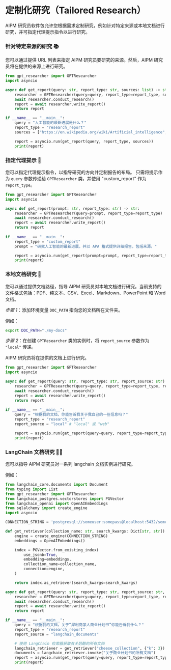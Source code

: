 # 定制化研究（Tailored Research）
AIPM 研究员软件包允许您根据需求定制研究，例如针对特定来源或本地文档进行研究，并可指定代理提示指令以进行研究。

### 针对特定来源的研究 📚

您可以通过提供 URL 列表来指定 AIPM 研究员要研究的来源。然后，AIPM 研究员将在提供的来源上进行研究。

```python
from gpt_researcher import GPTResearcher
import asyncio

async def get_report(query: str, report_type: str, sources: list) -> str:
    researcher = GPTResearcher(query=query, report_type=report_type, source_urls=sources)
    await researcher.conduct_research()
    report = await researcher.write_report()
    return report

if __name__ == "__main__":
    query = "人工智能的最新进展是什么？"
    report_type = "research_report"
    sources = ["https://en.wikipedia.org/wiki/Artificial_intelligence", "https://www.ibm.com/watson/ai"]

    report = asyncio.run(get_report(query, report_type, sources))
    print(report)
```

### 指定代理提示 📝

您可以指定代理提示指令，以指导研究的方向并定制报告的布局。
只需将提示作为 `query` 参数传递给 `GPTResearcher` 类，并使用 "custom_report" 作为 `report_type`。

```python
from gpt_researcher import GPTResearcher
import asyncio

async def get_report(prompt: str, report_type: str) -> str:
    researcher = GPTResearcher(query=prompt, report_type=report_type)
    await researcher.conduct_research()
    report = await researcher.write_report()
    return report
    
if __name__ == "__main__":
    report_type = "custom_report"
    prompt = "研究人工智能的最新进展，并以 APA 格式提供详细报告，包括来源。"

    report = asyncio.run(get_report(prompt=prompt, report_type=report_type))
    print(report)
```

### 本地文档研究 📄
您可以通过提供文档路径，指导 AIPM 研究员对本地文档进行研究。当前支持的文件格式包括：PDF、纯文本、CSV、Excel、Markdown、PowerPoint 和 Word 文档。

*步骤 1*：添加环境变量 `DOC_PATH` 指向您的文档所在文件夹。

例如：

```bash
export DOC_PATH="./my-docs"
```

*步骤 2*：在创建 `GPTResearcher` 类的实例时，将 `report_source` 参数作为 `"local"` 传递。

AIPM 研究员将在提供的文档上进行研究。

```python
from gpt_researcher import GPTResearcher
import asyncio

async def get_report(query: str, report_type: str, report_source: str) -> str:
    researcher = GPTResearcher(query=query, report_type=report_type, report_source=report_source)
    await researcher.conduct_research()
    report = await researcher.write_report()
    return report
    
if __name__ == "__main__":
    query = "根据我的文档，你能告诉我关于我自己的一些信息吗？"
    report_type = "research_report"
    report_source = "local" # "local" 或 "web"

    report = asyncio.run(get_report(query=query, report_type=report_type, report_source=report_source))
    print(report)
```

### LangChain 文档研究 🦜️🔗
您可以指导 AIPM 研究员对一系列 langchain 文档实例进行研究。

例如：

```python
from langchain_core.documents import Document
from typing import List
from gpt_researcher import GPTResearcher
from langchain_postgres.vectorstores import PGVector
from langchain_openai import OpenAIEmbeddings
from sqlalchemy import create_engine
import asyncio

CONNECTION_STRING = 'postgresql://someuser:somepass@localhost:5432/somedatabase'

def get_retriever(collection_name: str, search_kwargs: Dict[str, str]):
    engine = create_engine(CONNECTION_STRING)
    embeddings = OpenAIEmbeddings()

    index = PGVector.from_existing_index(
        use_jsonb=True,
        embedding=embeddings,
        collection_name=collection_name,
        connection=engine,
    )

    return index.as_retriever(search_kwargs=search_kwargs)

async def get_report(query: str, report_type: str, report_source: str, documents: List[Document]) -> str:
    researcher = GPTResearcher(query=query, report_type=report_type, report_source=report_source, documents=documents)
    await researcher.conduct_research()
    report = await researcher.write_report()
    return report

if __name__ == "__main__":
    query = "根据我的文档，关于“犀利商学人商业计划书”你能告诉我什么？"
    report_type = "research_report"
    report_source = "langchain_documents"

    # 使用 LangChain 检索器获取有关奶酪的所有文档
    langchain_retriever = get_retriever("cheese_collection", {"k": 3})
    documents = langchain_retriever.invoke("关于商业计划书的所有文档")
    report = asyncio.run(get_report(query=query, report_type=report_type, report_source=report_source, documents=documents))
    print(report)
```